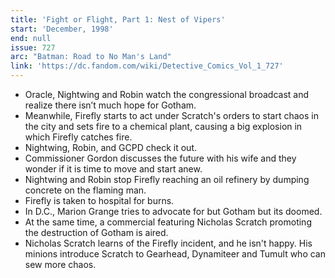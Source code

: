 ```yaml
---
title: 'Fight or Flight, Part 1: Nest of Vipers'
start: 'December, 1998'
end: null
issue: 727
arc: "Batman: Road to No Man's Land"
link: 'https://dc.fandom.com/wiki/Detective_Comics_Vol_1_727'
---
```


- Oracle, Nightwing and Robin watch the congressional broadcast and realize there isn’t much hope for Gotham.
- Meanwhile, Firefly starts to act under Scratch's orders to start chaos in the city and sets fire to a chemical plant, causing a big explosion in which Firefly catches fire.
- Nightwing, Robin, and GCPD check it out.
- Commissioner Gordon discusses the future with his wife and they wonder if it is time to move and start anew.
- Nightwing and Robin stop Firefly reaching an oil refinery by dumping concrete on the flaming man.
- Firefly is taken to hospital for burns.
- In D.C., Marion Grange tries to advocate for but Gotham but its doomed.
- At the same time, a commercial featuring Nicholas Scratch promoting the destruction of Gotham is aired.
- Nicholas Scratch learns of the Firefly incident, and he isn't happy. His minions introduce Scratch to Gearhead, Dynamiteer and Tumult who can sew more chaos.
